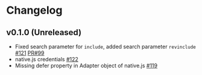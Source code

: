 # Changelog

## v0.1.0 (Unreleased)
* Fixed search parameter for `include`, added search parameter `revinclude` [#121](https://github.com/FHIR/fhir.js/issues/121) [PR#99](https://github.com/FHIR/fhir.js/pull/99)
* native.js credentials [#122](https://github.com/FHIR/fhir.js/issues/122)
* Missing defer property in Adapter object of native.js [#119](https://github.com/FHIR/fhir.js/issues/119)
